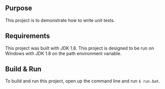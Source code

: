 Purpose
-------
This project is to demonstrate how to write unit tests.

Requirements
------------
This project was built with JDK 1.8. This project is designed to be run on Windows with JDK 1.8 on the path environment variable.

Build & Run
-----------
To build and run this project, open up the command line and run `$ run.bat`.